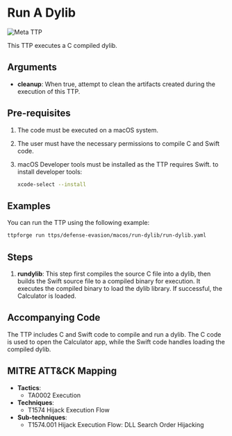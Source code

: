# Run A Dylib

![Meta TTP](https://img.shields.io/badge/Meta_TTP-blue)

This TTP executes a C compiled dylib.

## Arguments

- **cleanup**: When true, attempt to clean the artifacts
  created during the execution of this TTP.

## Pre-requisites

1. The code must be executed on a macOS system.
1. The user must have the necessary permissions to compile C and Swift code.
1. macOS Developer tools must be installed as the TTP requires Swift.
   to install developer tools:

    ```bash
    xcode-select --install
    ```

## Examples

You can run the TTP using the following example:

```bash
ttpforge run ttps/defense-evasion/macos/run-dylib/run-dylib.yaml
```

## Steps

1. **rundylib**: This step first compiles the source C file into a dylib,
   then builds the Swift source file to a compiled binary for execution.
   It executes the compiled binary to load the dylib library. If successful,
   the Calculator is loaded.

## Accompanying Code

The TTP includes C and Swift code to compile and run a dylib. The C code
is used to open the Calculator app, while the Swift code handles loading
the compiled dylib.

## MITRE ATT&CK Mapping

- **Tactics**:
  - TA0002 Execution
- **Techniques**:
  - T1574 Hijack Execution Flow
- **Sub-techniques**:
  - T1574.001 Hijack Execution Flow: DLL Search Order Hijacking
